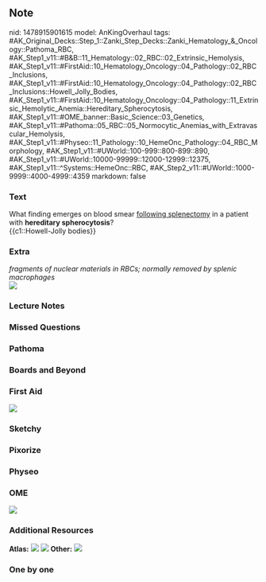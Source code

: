 ## Note
nid: 1478915901615
model: AnKingOverhaul
tags: #AK_Original_Decks::Step_1::Zanki_Step_Decks::Zanki_Hematology_&_Oncology::Pathoma_RBC, #AK_Step1_v11::#B&B::11_Hematology::02_RBC::02_Extrinsic_Hemolysis, #AK_Step1_v11::#FirstAid::10_Hematology_Oncology::04_Pathology::02_RBC_Inclusions, #AK_Step1_v11::#FirstAid::10_Hematology_Oncology::04_Pathology::02_RBC_Inclusions::Howell_Jolly_Bodies, #AK_Step1_v11::#FirstAid::10_Hematology_Oncology::04_Pathology::11_Extrinsic_Hemolytic_Anemia::Hereditary_Spherocytosis, #AK_Step1_v11::#OME_banner::Basic_Science::03_Genetics, #AK_Step1_v11::#Pathoma::05_RBC::05_Normocytic_Anemias_with_Extravascular_Hemolysis, #AK_Step1_v11::#Physeo::11_Pathology::10_HemeOnc_Pathology::04_RBC_Morphology, #AK_Step1_v11::#UWorld::100-999::800-899::890, #AK_Step1_v11::#UWorld::10000-99999::12000-12999::12375, #AK_Step1_v11::^Systems::HemeOnc::RBC, #AK_Step2_v11::#UWorld::1000-9999::4000-4999::4359
markdown: false

### Text
<div>
  What finding emerges on blood smear <u>following splenectomy</u>
  in a patient with <b>hereditary spherocytosis</b>?
</div>
<div>
  {{c1::Howell-Jolly bodies}}
</div>

### Extra
<div>
  <i>fragments of nuclear materials in RBCs; normally removed by
  splenic macrophages</i>
</div>
<div><img src="paste-118944824295865.jpg"></div>

### Lecture Notes


### Missed Questions


### Pathoma


### Boards and Beyond


### First Aid
<img src="tmpY3HMJr.png">

### Sketchy


### Pixorize


### Physeo


### OME
<div class="ome-widget">
  <a href="https://onlinemeded.org/spa/genetics?ref=anki"><img src=
  "_OME_AnkiFlashcards_Topic_2.png"></a>
</div>

### Additional Resources
<b>Atlas:</b> <img src="tmpthDT7V.png"> <img src="tmpcuXsbU.png">
<b>Other:</b> <img src="tmpCZ4FXy.png">

### One by one

